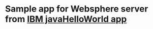 # Sample app for Websphere server from [IBM javaHelloWorld app](https://github.com/IBM-Cloud/java-helloworld)
